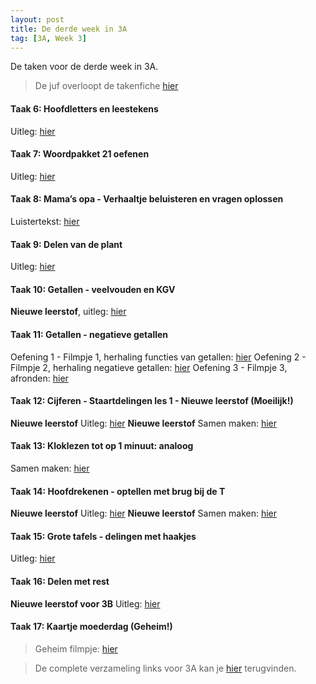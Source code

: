 ```yaml
---
layout: post
title: De derde week in 3A
tag: [3A, Week 3]
---
```

De taken voor de derde week in 3A.

> De juf overloopt de takenfiche [hier](https://www.loom.com/share/5fb26695a06c44be86a9d15c936b537a)

#### Taak 6: Hoofdletters en leestekens
Uitleg: [hier](https://www.xnapda.be/filmpjes/3de-leerjaar/hoofdletters)  

#### Taak 7: Woordpakket 21 oefenen
Uitleg: [hier](https://www.xnapda.be/filmpjes/3de-leerjaar/ei-ij)  

#### Taak 8: Mama’s opa - Verhaaltje beluisteren en vragen oplossen
Luistertekst: [hier](https://www.youtube.com/watch?v=MJ9s60QZxtM)  

#### Taak 9: Delen van de plant
Uitleg: [hier](https://www.youtube.com/watch?v=MvuVXDG1dus)  

#### Taak 10: Getallen - veelvouden en KGV
**Nieuwe leerstof**, uitleg: [hier](https://www.loom.com/share/1335b6d79655413d93634c053bbef058)  

#### Taak 11: Getallen - negatieve getallen
Oefening 1 - Filmpje 1, herhaling functies van getallen: [hier](https://www.xnapda.be/filmpjes/3de-leerjaar/functies-van-getallen)
Oefening 2 - Filmpje 2, herhaling negatieve getallen: [hier](https://www.xnapda.be/filmpjes/3de-leerjaar/negatieve-getallen-temperatuur)
Oefening 3 - Filmpje 3, afronden: [hier](https://www.loom.com/share/284caad1af2140ee8ca40945dafa4464)

#### Taak 12: Cijferen - Staartdelingen les 1 - **Nieuwe leerstof (Moeilijk!)**
**Nieuwe leerstof** Uitleg: [hier](https://www.loom.com/share/00feeefab1aa432ca56ab77eea098723)
**Nieuwe leerstof** Samen maken: [hier](https://www.loom.com/share/21a65e71c3034797a8315220164fcdd1)

#### Taak 13: Kloklezen tot op 1 minuut: analoog
Samen maken: [hier](https://www.loom.com/share/d472e654998a4bddae9dc455acddd1eb)

#### Taak 14: Hoofdrekenen - optellen met brug bij de T
**Nieuwe leerstof** Uitleg: [hier](https://www.loom.com/share/964885b8cba04a6cb9a9316199d95c71)
**Nieuwe leerstof** Samen maken: [hier](https://www.loom.com/share/2b330323a04a4c0fb571adb3869a588e)

#### Taak 15: Grote tafels - delingen met haakjes
Uitleg: [hier](https://www.loom.com/share/574acbc451914180b5dcd513191886b1)

#### Taak 16: Delen met rest
**Nieuwe leerstof voor 3B** Uitleg: [hier](https://www.youtube.com/watch?v=ap8bMp4Uf2M&feature=youtu.be&fbclid=IwAR2Fd1J0MpSnP0Y_auwtxUarYQbONUj4MWghSGctrV5bSf77xNCMJkkc0oQ)

#### Taak 17: Kaartje moederdag (Geheim!)
> Geheim filmpje: [hier](https://www.youtube.com/watch?v=qTSVZDCoPME)

> De complete verzameling links voor 3A kan je [hier](/Klas3A) terugvinden.
